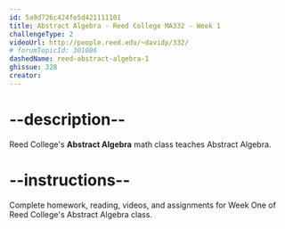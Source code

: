 ```yaml
---
id: 5a9d726c424fe5d421111101
title: Abstract Algebra - Reed College MA332 - Week 1
challengeType: 2
videoUrl: http://people.reed.edu/~davidp/332/
# forumTopicId: 301086
dashedName: reed-abstract-algebra-1
ghissue: 328
creator: 
---
```


# --description--

Reed College's __Abstract Algebra__ math class teaches Abstract Algebra.

# --instructions--

Complete homework, reading, videos, and assignments for Week One of Reed College's Abstract Algebra class.